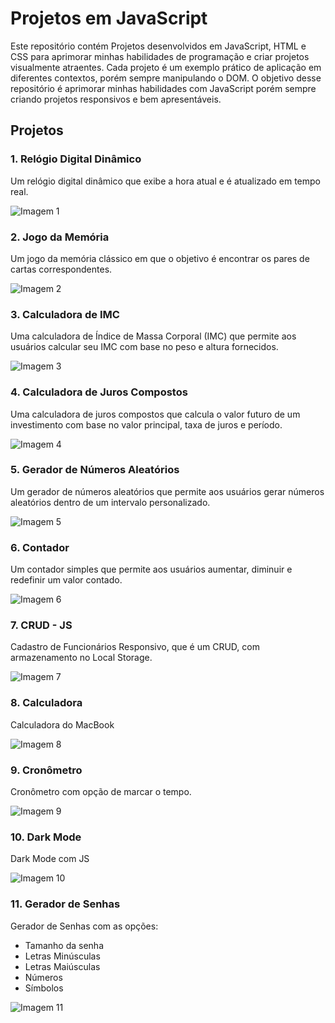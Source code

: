 # Projetos em JavaScript

Este repositório contém Projetos desenvolvidos em JavaScript, HTML e CSS para aprimorar minhas habilidades de programação e criar projetos visualmente atraentes. Cada projeto é um exemplo prático de aplicação em diferentes contextos, porém sempre manipulando o DOM. O objetivo desse repositório é aprimorar minhas habilidades com JavaScript porém sempre criando projetos responsivos e bem apresentáveis.

## Projetos

### 1. Relógio Digital Dinâmico

Um relógio digital dinâmico que exibe a hora atual e é atualizado em tempo real.

![Imagem 1](1-relogio-digital-dinamico/assets/img/img1.JPG)

### 2. Jogo da Memória

Um jogo da memória clássico em que o objetivo é encontrar os pares de cartas correspondentes.

![Imagem 2](2-jogo-da-memoria/img/img2.JPG)

### 3. Calculadora de IMC

Uma calculadora de Índice de Massa Corporal (IMC) que permite aos usuários calcular seu IMC com base no peso e altura fornecidos.

![Imagem 3](3-calculadora-imc/assets/img/img3.JPG)

### 4. Calculadora de Juros Compostos

Uma calculadora de juros compostos que calcula o valor futuro de um investimento com base no valor principal, taxa de juros e período.

![Imagem 4](4-calculadora-juros-compostos/assets/img/img4.JPG)

### 5. Gerador de Números Aleatórios

Um gerador de números aleatórios que permite aos usuários gerar números aleatórios dentro de um intervalo personalizado.

![Imagem 5](5-gerar-numeros-aleatorios/assets/img/img5.JPG)

### 6. Contador

Um contador simples que permite aos usuários aumentar, diminuir e redefinir um valor contado.

![Imagem 6](6-contador/assets/img/img6.JPG)

### 7. CRUD - JS

Cadastro de Funcionários Responsivo, que é um CRUD, com armazenamento no Local Storage.

![Imagem 7](7-CRUD-JS/assets/img/img7.JPG)

### 8. Calculadora

Calculadora do MacBook

![Imagem 8](8-calculadora/assets/img/img8.JPG)

### 9. Cronômetro

Cronômetro com opção de marcar o tempo.

![Imagem 9](9-cronometro/assets/img/img9.JPG)

### 10. Dark Mode

Dark Mode com JS

![Imagem 10](/10-dark-mode/img/img10.JPG)

### 11. Gerador de Senhas

Gerador de Senhas com as opções: 
- Tamanho da senha
- Letras Minúsculas
- Letras Maiúsculas
- Números
- Símbolos

![Imagem 11](/11-gerador-de-senha/assets/img/img11.JPG)